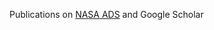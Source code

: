 Publications on [NASA ADS](https://ui.adsabs.harvard.edu/public-libraries/xpYEtw04RuqnYZmOj3a30Q) and Google Scholar
